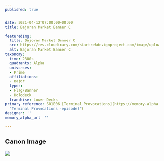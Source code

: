 ```yaml
---
published: true


date: 2021-04-12T07:00:00+00:00
title: Bajoran Market Banner C

featuredImg:
  title: Bajoran Market Banner C
  src: https://res.cloudinary.com/startrekdesignproject-com/image/upload/v1618276796/Bajoran_Marketplace-Banner-C.png
  alt: Bajoran Market Banner C
taxonomy:
  time: 2300s
  quadrants: Alpha
  universes:
  - Prime
  affiliations:
  - Bajor
  types:
  - Flag/Banner
  - Holodeck
  franchise: Lower Decks
primary_reference: S01E06 [Terminal Provocations](https://memory-alpha.fandom.com/wiki/Terminal_Provocations_(episode)
  "Terminal Provocations (episode)")
designer: ''
memory_alpha_url: ''

---
```

## Canon Image

![](https://res.cloudinary.com/startrekdesignproject-com/image/upload/v1618276796/Bajoran-Marketplace-_Holodeck_-3_LDS-1x6.jpg)